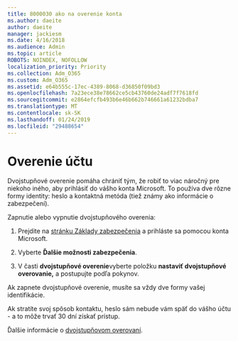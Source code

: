 ```yaml
---
title: 8000030 ako na overenie konta
ms.author: daeite
author: daeite
manager: jackiesm
ms.date: 4/16/2018
ms.audience: Admin
ms.topic: article
ROBOTS: NOINDEX, NOFOLLOW
localization_priority: Priority
ms.collection: Adm_O365
ms.custom: Adm_O365
ms.assetid: e64b555c-17ec-4389-8068-d36850f09bd3
ms.openlocfilehash: 7a23ece38e78662ce5cb43760de24adf7f7618fd
ms.sourcegitcommit: e2864efcfb493b6e46b662b746661a61232bdba7
ms.translationtype: MT
ms.contentlocale: sk-SK
ms.lasthandoff: 01/24/2019
ms.locfileid: "29488654"
---
```

# <a name="how-to-verify-your-account"></a>Overenie účtu

Dvojstupňové overenie pomáha chrániť tým, že robiť to viac náročný pre niekoho iného, aby prihlásiť do vášho konta Microsoft. To používa dve rôzne formy identity: heslo a kontaktná metóda (tiež známy ako informácie o zabezpečení). 
  
Zapnutie alebo vypnutie dvojstupňového overenia:
  
1. Prejdite na [stránku Základy zabezpečenia](https://go.microsoft.com/fwlink/?linkid=842325) a prihláste sa pomocou konta Microsoft. 
    
2. Vyberte **Ďalšie možnosti zabezpečenia**. 
    
3. V časti **dvojstupňové overenie**vyberte položku **nastaviť dvojstupňové overovanie,** a postupujte podľa pokynov. 
    
Ak zapnete dvojstupňové overenie, musíte sa vždy dve formy vašej identifikácie.
  
Ak stratíte svoj spôsob kontaktu, heslo sám nebude vám späť do vášho účtu - a to môže trvať 30 dní získať prístup. 
  
Ďalšie informácie o [dvojstupňovom overovaní](https://go.microsoft.com/fwlink/?linkid=872270).
  

